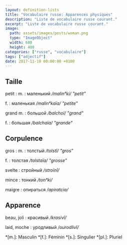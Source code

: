 ```yaml
---
layout: definition-lists
title: "Vocabulaire russe: Apparences physiques"
description: "Liste de vocabulaire russe courant."
excerpt: "Liste de vocabulaire russe courant."
image:
  path: assets/images/posts/woman.png
  type: "ImageObject"
  width: 600
  height: 400
categories: ["russe", "vocabulaire"]
tags: ["adjectif"]
date: 2017-11-10 00:00:00 +0100
---
```


## Taille

petit
: m.
  : маленький
  */malinᵉki/ "petit"*

  f.
  : маленькая
  */malinᵉkaïa/ "petite"*

grand
  m.
  : большой
  */balchoï/ "grand"*

  f.
  : большая
  */balchaïa/ "grande"*


## Corpulence

gros
: m.
  : толстый
  */tolstî/ "gros"*

  f.
  : толстая
  */tolstaïa/ "grosse"*

svelte
: стройный
*/stroïnî/*

mince
: тонкий
*/tonᵉki/*

maigre
: опираться
*/apiratcia/*


## Apparence

beau, joli
: красивый
*/krasivî/*

laid, moche
: уродливый
*/ourodlivî/*



*[m.]: Masculin
*[f.]: Féminin
*[s.]: Singulier
*[pl.]: Pluriel
